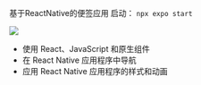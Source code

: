 基于ReactNative的便签应用
启动：
`npx expo start`

![](https://s3.bmp.ovh/imgs/2022/08/24/3260861c273cfb79.png)

- 使用 React、JavaScript 和原生组件
- 在 React Native 应用程序中导航
- 应用 React Native 应用程序的样式和动画
